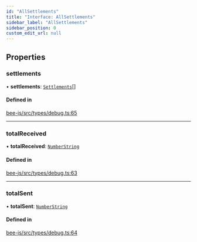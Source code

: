 ```yaml
---
id: "AllSettlements"
title: "Interface: AllSettlements"
sidebar_label: "AllSettlements"
sidebar_position: 0
custom_edit_url: null
---
```


## Properties

### settlements

• **settlements**: [`Settlements`](Settlements.md)[]

#### Defined in

[bee-js/src/types/debug.ts:65](https://github.com/ethersphere/bee-js/blob/2c8b9d1/src/types/debug.ts#L65)

___

### totalReceived

• **totalReceived**: [`NumberString`](../types/NumberString.md)

#### Defined in

[bee-js/src/types/debug.ts:63](https://github.com/ethersphere/bee-js/blob/2c8b9d1/src/types/debug.ts#L63)

___

### totalSent

• **totalSent**: [`NumberString`](../types/NumberString.md)

#### Defined in

[bee-js/src/types/debug.ts:64](https://github.com/ethersphere/bee-js/blob/2c8b9d1/src/types/debug.ts#L64)
